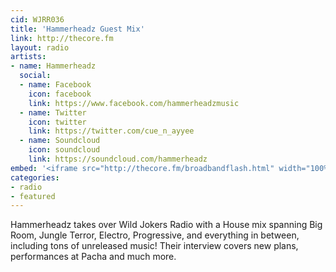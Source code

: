 ```yaml
---
cid: WJRR036
title: 'Hammerheadz Guest Mix'
link: http://thecore.fm
layout: radio
artists: 
- name: Hammerheadz
  social:
  - name: Facebook
    icon: facebook
    link: https://www.facebook.com/hammerheadzmusic
  - name: Twitter
    icon: twitter
    link: https://twitter.com/cue_n_ayyee
  - name: Soundcloud
    icon: soundcloud
    link: https://soundcloud.com/hammerheadz
embed: '<iframe src="http://thecore.fm/broadbandflash.html" width="100%" height="350px"></iframe>'
categories:
- radio
- featured
---
```


Hammerheadz takes over Wild Jokers Radio with a House mix spanning Big Room, Jungle Terror, Electro, Progressive, and everything in between, including tons of unreleased music! Their interview covers new plans, performances at Pacha and much more.